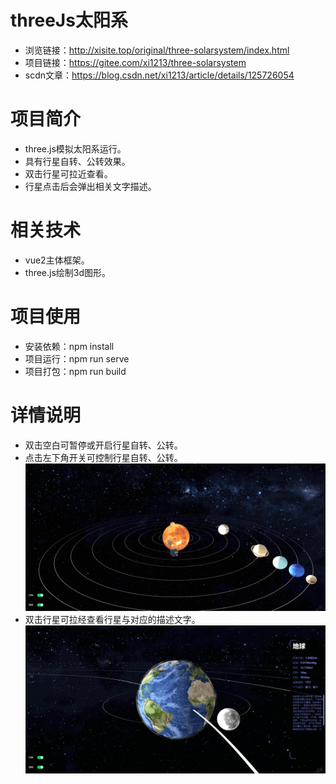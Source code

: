 # threeJs太阳系
* 浏览链接：http://xisite.top/original/three-solarsystem/index.html
* 项目链接：https://gitee.com/xi1213/three-solarsystem
* scdn文章：https://blog.csdn.net/xi1213/article/details/125726054
# 项目简介
* three.js模拟太阳系运行。
* 具有行星自转、公转效果。
* 双击行星可拉近查看。
* 行星点击后会弹出相关文字描述。
# 相关技术
* vue2主体框架。
* three.js绘制3d图形。
# 项目使用
* 安装依赖：npm install
* 项目运行：npm run serve
* 项目打包：npm run build
# 详情说明
* 双击空白可暂停或开启行星自转、公转。
* 点击左下角开关可控制行星自转、公转。
![img](./mdImg/1.png)
* 双击行星可拉经查看行星与对应的描述文字。
![img](./mdImg/2.png)